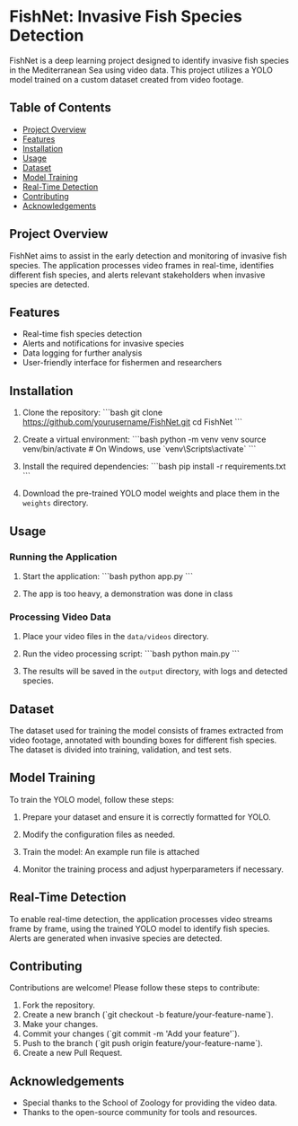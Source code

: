 
# FishNet: Invasive Fish Species Detection

FishNet is a deep learning project designed to identify invasive fish species in the Mediterranean Sea using video data. This project utilizes a YOLO model trained on a custom dataset created from video footage.

## Table of Contents
- [Project Overview](#project-overview)
- [Features](#features)
- [Installation](#installation)
- [Usage](#usage)
- [Dataset](#dataset)
- [Model Training](#model-training)
- [Real-Time Detection](#real-time-detection)
- [Contributing](#contributing)
- [Acknowledgements](#acknowledgements)

## Project Overview
FishNet aims to assist in the early detection and monitoring of invasive fish species. The application processes video frames in real-time, identifies different fish species, and alerts relevant stakeholders when invasive species are detected.

## Features
- Real-time fish species detection
- Alerts and notifications for invasive species
- Data logging for further analysis
- User-friendly interface for fishermen and researchers

## Installation
1. Clone the repository:
   \`\`\`bash
   git clone https://github.com/yourusername/FishNet.git
   cd FishNet
   \`\`\`

2. Create a virtual environment:
   \`\`\`bash
   python -m venv venv
   source venv/bin/activate  # On Windows, use \`venv\Scripts\activate\`
   \`\`\`

3. Install the required dependencies:
   \`\`\`bash
   pip install -r requirements.txt
   \`\`\`

4. Download the pre-trained YOLO model weights and place them in the `weights` directory.

## Usage
### Running the Application
1. Start the application:
   \`\`\`bash
   python app.py
   \`\`\`

2. The app is too heavy, a demonstration was done in class

### Processing Video Data
1. Place your video files in the `data/videos` directory.
2. Run the video processing script:
   \`\`\`bash
   python main.py
   \`\`\`

3. The results will be saved in the `output` directory, with logs and detected species.

## Dataset
The dataset used for training the model consists of frames extracted from video footage, annotated with bounding boxes for different fish species. The dataset is divided into training, validation, and test sets.


## Model Training
To train the YOLO model, follow these steps:

1. Prepare your dataset and ensure it is correctly formatted for YOLO.
2. Modify the configuration files as needed.
3. Train the model: An example run file is attached

4. Monitor the training process and adjust hyperparameters if necessary.

## Real-Time Detection
To enable real-time detection, the application processes video streams frame by frame, using the trained YOLO model to identify fish species. Alerts are generated when invasive species are detected.

## Contributing
Contributions are welcome! Please follow these steps to contribute:

1. Fork the repository.
2. Create a new branch (\`git checkout -b feature/your-feature-name\`).
3. Make your changes.
4. Commit your changes (\`git commit -m 'Add your feature'\`).
5. Push to the branch (\`git push origin feature/your-feature-name\`).
6. Create a new Pull Request.


## Acknowledgements
- Special thanks to the School of Zoology for providing the video data.
- Thanks to the open-source community for tools and resources.
